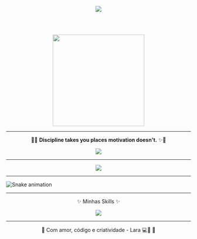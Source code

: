 <div align="center">


<img src="https://readme-typing-svg.herokuapp.com?font=Playfair+Display&size=28&pause=1000&color=FFB6C1&center=true&vCenter=true&width=435&lines=Oi%2C+eu+sou+a+Lara+%F0%9F%92%97;Bem-vindo+ao+meu+perfil+dev!+✨" />

<br><br>

<img src="https://media.giphy.com/media/v1.Y2lkPTc5MGI3NjExZ3lxaW5rcHRqN29pMGEydW9xNmhyazgzNHFzaXVxMXZ6b2YxZG5uYiZlcD12MV9naWZzX3NlYXJjaCZjdD1n/26n6WywJyh39n1pBu/giphy.gif" width="250" />

---

🌸✨ **Discipline takes you places motivation doesn't.** ✨🌸

<a href="https://www.instagram.com/_larapedroso/" target="_blank">
  <img src="https://img.shields.io/badge/-@larapedroso-E4405F?style=for-the-badge&logo=instagram&logoColor=white&labelColor=ffb6c1" />
</a>

</div>

---

<div align="center">

<img src="https://github-readme-stats.vercel.app/api/top-langs/?username=LaraPedroso&layout=compact&theme=dracula&bg_color=DEG,FFC0CB,FFB6C1,FADADD&title_color=800080&text_color=800080&hide_border=true" />

</div>

---

![Snake animation](https://raw.githubusercontent.com/LaraPedroso/LaraPedroso/output/github-contribution-grid-snake.svg)

---

<div align="center">
  <p>✨ Minhas Skills ✨</p>
  <a href="https://skillicons.dev">
    <img src="https://skillicons.dev/icons?i=html,css,js,ts,react,nextjs,nodejs,github,git,docker,materialui,tailwind,bootstrap,postman,graphql" />
  </a>
</div>

---

<div align="center">


🧁 Com amor, código e criatividade - Lara 💻🌷 🎀

</div>
